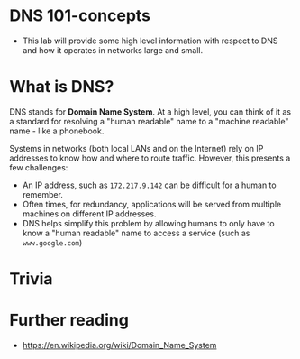 # DNS 101-concepts
- This lab will provide some high level information with respect to DNS and how it operates in networks large and small.

# What is DNS?

DNS stands for **Domain Name System**. At a high level, you can think of it as a standard for resolving a "human readable" name to a "machine readable" name - like a phonebook.

Systems in networks (both local LANs and on the Internet) rely on IP addresses to know how and where to route traffic. However, this presents a few challenges:

- An IP address, such as `172.217.9.142` can be difficult for a human to remember.
- Often times, for redundancy, applications will be served from multiple machines on different IP addresses.
- DNS helps simplify this problem by allowing humans to only have to know a "human readable" name to access a service (such as `www.google.com`)



# Trivia

# Further reading
- https://en.wikipedia.org/wiki/Domain_Name_System
